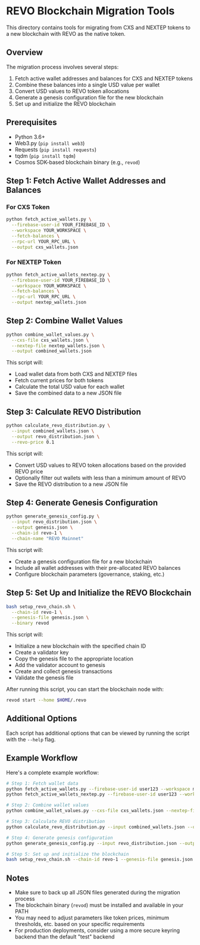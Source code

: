 # REVO Blockchain Migration Tools

This directory contains tools for migrating from CXS and NEXTEP tokens to a new blockchain with REVO as the native token.

## Overview

The migration process involves several steps:

1. Fetch active wallet addresses and balances for CXS and NEXTEP tokens
2. Combine these balances into a single USD value per wallet
3. Convert USD values to REVO token allocations
4. Generate a genesis configuration file for the new blockchain
5. Set up and initialize the REVO blockchain

## Prerequisites

- Python 3.6+
- Web3.py (`pip install web3`)
- Requests (`pip install requests`)
- tqdm (`pip install tqdm`)
- Cosmos SDK-based blockchain binary (e.g., `revod`)

## Step 1: Fetch Active Wallet Addresses and Balances

### For CXS Token

```bash
python fetch_active_wallets.py \
  --firebase-user-id YOUR_FIREBASE_ID \
  --workspace YOUR_WORKSPACE \
  --fetch-balances \
  --rpc-url YOUR_RPC_URL \
  --output cxs_wallets.json
```

### For NEXTEP Token

```bash
python fetch_active_wallets_nextep.py \
  --firebase-user-id YOUR_FIREBASE_ID \
  --workspace YOUR_WORKSPACE \
  --fetch-balances \
  --rpc-url YOUR_RPC_URL \
  --output nextep_wallets.json
```

## Step 2: Combine Wallet Values

```bash
python combine_wallet_values.py \
  --cxs-file cxs_wallets.json \
  --nextep-file nextep_wallets.json \
  --output combined_wallets.json
```

This script will:
- Load wallet data from both CXS and NEXTEP files
- Fetch current prices for both tokens
- Calculate the total USD value for each wallet
- Save the combined data to a new JSON file

## Step 3: Calculate REVO Distribution

```bash
python calculate_revo_distribution.py \
  --input combined_wallets.json \
  --output revo_distribution.json \
  --revo-price 0.1
```

This script will:
- Convert USD values to REVO token allocations based on the provided REVO price
- Optionally filter out wallets with less than a minimum amount of REVO
- Save the REVO distribution to a new JSON file

## Step 4: Generate Genesis Configuration

```bash
python generate_genesis_config.py \
  --input revo_distribution.json \
  --output genesis.json \
  --chain-id revo-1 \
  --chain-name "REVO Mainnet"
```

This script will:
- Create a genesis configuration file for a new blockchain
- Include all wallet addresses with their pre-allocated REVO balances
- Configure blockchain parameters (governance, staking, etc.)

## Step 5: Set Up and Initialize the REVO Blockchain

```bash
bash setup_revo_chain.sh \
  --chain-id revo-1 \
  --genesis-file genesis.json \
  --binary revod
```

This script will:
- Initialize a new blockchain with the specified chain ID
- Create a validator key
- Copy the genesis file to the appropriate location
- Add the validator account to genesis
- Create and collect genesis transactions
- Validate the genesis file

After running this script, you can start the blockchain node with:

```bash
revod start --home $HOME/.revo
```

## Additional Options

Each script has additional options that can be viewed by running the script with the `--help` flag.

## Example Workflow

Here's a complete example workflow:

```bash
# Step 1: Fetch wallet data
python fetch_active_wallets.py --firebase-user-id user123 --workspace main --fetch-balances --rpc-url https://rpc.example.com --output cxs_wallets.json
python fetch_active_wallets_nextep.py --firebase-user-id user123 --workspace main --fetch-balances --rpc-url https://rpc.example.com --output nextep_wallets.json

# Step 2: Combine wallet values
python combine_wallet_values.py --cxs-file cxs_wallets.json --nextep-file nextep_wallets.json --output combined_wallets.json

# Step 3: Calculate REVO distribution
python calculate_revo_distribution.py --input combined_wallets.json --output revo_distribution.json --revo-price 0.1 --min-usd 1.0

# Step 4: Generate genesis configuration
python generate_genesis_config.py --input revo_distribution.json --output genesis.json --chain-id revo-1

# Step 5: Set up and initialize the blockchain
bash setup_revo_chain.sh --chain-id revo-1 --genesis-file genesis.json --binary revod
```

## Notes

- Make sure to back up all JSON files generated during the migration process
- The blockchain binary (`revod`) must be installed and available in your PATH
- You may need to adjust parameters like token prices, minimum thresholds, etc. based on your specific requirements
- For production deployments, consider using a more secure keyring backend than the default "test" backend 